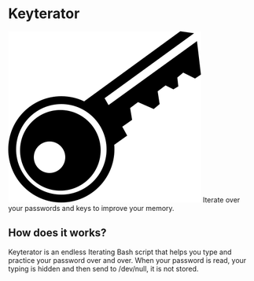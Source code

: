# Keyterator
![alt text](https://github.com/victoroalvarez/keyterator/blob/master/key-1294351.svg "Keyterator")
Iterate over your passwords and keys to improve your memory.

## How does it works?
Keyterator is an endless Iterating Bash script that helps you type and practice your password over and over. When your password is read, your typing is hidden and then send to /dev/null, it is not stored.

